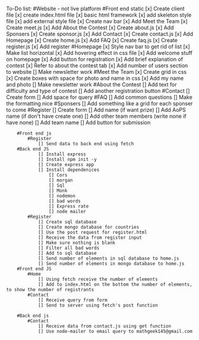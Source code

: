 To-Do list:
#Website - not live platform
     #Front end static
        [x] Create client file
        [x] create index.html file
        [x] basic html framework
        [x] add skeleton style file
        [x] add external style file
        [x] Create nav bar 
            [x] Add Meet the Team
            [x] Create meet.js
            [x] Add About the Contest
            [x] Create about.js
            [x] Add Sponsers
            [x] Create sponsor.js
            [x] Add Contact
            [x] Create contact.js
            [x] Add Homepage
            [x] Create home.js
            [x] Add FAQ
            [x] Create faq.js
            [x] Create register.js
            [x] Add register
        #Homepage
            [x] Style nav bar to get rid of list
            [x] Make list horizontal
            [x] Add hovering effect in css file
            [x] Add welcome stuff on homepage 
            [x] Add button for registration
            [x] Add brief explanation of contest
            [x] Refer to about the contest tab
            [x] Add number of users section to website 
            [] Make newsletter work
        #Meet the Team
            [x] Create grid in css
            [x] Create boxes with space for photo and name in css
            [x] Add my name and photo
            [] Make newsletter work
        #About the Contest
            [] Add text for difficulty and type of contest
            [] Add another registration button
        #Contact
            [] Create form
            [] Add space for query
        #FAQ
            [] Add common questions
            [] Make the formatting nice
        #Sponsers
            [] Add something like a grid for each sponser to come
        #Register
            [] Create form
            [] Add name (if want prize)
            [] Add AoPS name (if don't have create one)
            [] Add other team members (write none if have none)
            [] Add team name
            [] Add button for submission
        
        #Front end js
            #Register
                [] Send data to back end using fetch
        #Back end JS
                [] Install express
                [] Install npm init -y
                [] Create express app
                [] Install dependenices
                    [] Cors 
                    [] morgan
                    [] Sql
                    [] Monk
                    [] nodemon
                    [] bad words
                    [] Express rate
                    [] node mailer
            #Register
                [] Create sql database
                [] Create mongo database for countries
                [] Use the post request for register.html
                [] Receive the data from register input
                [] Make sure nothing is blank
                [] Filter all bad words
                [] Add to sql database
                [] Send number of elements in sql database to home.js
                [] Send number of elements in mongo database to home.js
        #Front end JS
            #Home
                [] Using fetch receive the number of elements
                [] Add to index.html on the bottom the number of elements, to show the number of registrants
            #Contact 
                [] Receive query from form
                [] Send to server using fetch's post function
        
        #Back end js
            #Contact
                [] Receive data from contact.js using get function
                [] Use node-mailer to email query to mathgeek145@gmail.com

            